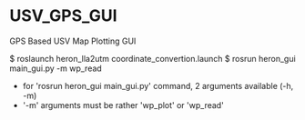 # USV_GPS_GUI
GPS Based USV Map Plotting GUI

$ roslaunch heron_lla2utm coordinate_convertion.launch
$ rosrun heron_gui main_gui.py -m wp_read

- for 'rosrun heron_gui main_gui.py' command, 2 arguments available (-h, -m)
- '-m' arguments must be rather 'wp_plot' or 'wp_read'
